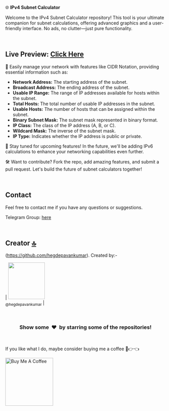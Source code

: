 🌐 **IPv4 Subnet Calculator**

Welcome to the IPv4 Subnet Calculator repository! This tool is your ultimate companion for subnet calculations, offering advanced graphics and a user-friendly interface. No ads, no clutter—just pure functionality.

<br>

## Live Preview: [Click Here](https://hegdepavankumar.github.io/IPv4-Subnet-Calculator/) 
🔢 Easily manage your network with features like CIDR Notation, providing essential information such as:

- **Network Address:** The starting address of the subnet.
- **Broadcast Address:** The ending address of the subnet.
- **Usable IP Range:** The range of IP addresses available for hosts within the subnet.
- **Total Hosts:** The total number of usable IP addresses in the subnet.
- **Usable Hosts:** The number of hosts that can be assigned within the subnet.
- **Binary Subnet Mask:** The subnet mask represented in binary format.
- **IP Class:** The class of the IP address (A, B, or C).
- **Wildcard Mask:** The inverse of the subnet mask.
- **IP Type:** Indicates whether the IP address is public or private.

🚀 Stay tuned for upcoming features! In the future, we'll be adding IPv6 calculations to enhance your networking capabilities even further.

🛠️ Want to contribute? Fork the repo, add amazing features, and submit a pull request. Let's build the future of subnet calculators together!

<br>

## Contact

Feel free to contact me if you have any questions or suggestions.

Telegram Group: [here](https://t.me/resourcehub1)


<br>

## Creator [🔝](#IPv4-Subnet-Calculator)

(https://github.com/hegdepavankumar). Created by:-

| [<img src="https://github.com/hegdepavankumar.png?size=115" width="115"><br><sub>@hegdepavankumar</sub>](https://github.com/hegdepavankumar) |

<br>
<h3 align="center">Show some &nbsp;❤️&nbsp; by starring some of the repositories!</h3>
<br>


 <!-- Support Me --> 


If you like what I do, maybe consider buying me a coffee 🥺👉👈

<a href="https://www.buymeacoffee.com/hegdepavankumar" target="_blank"><img src="https://cdn.buymeacoffee.com/buttons/v2/default-red.png" alt="Buy Me A Coffee" width="150" ></a>
